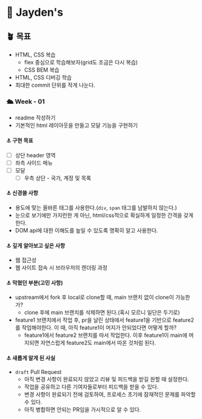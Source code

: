 # 🔨 Jayden's

## 🪴 목표

- HTML, CSS 복습
  - flex 중심으로 학습해보자(grid도 조금은 다시 복습)
  - CSS BEM 복습
- HTML, CSS 디버깅 학습
- 최대한 commit 단위를 작게 나눈다.

### 🛳 Week - 01

- readme 작성하기
- 기본적인 html 레이아웃을 만들고 모달 기능을 구현하기

#### ⚓ 구현 목표

- [ ] 상단 header 영역
- [ ] 좌측 사이드 메뉴
- [ ] 모달
  - [ ] 우측 상단 - 국가, 계정 및 목록

#### ⚓ 신경쓸 사항

- 용도에 맞는 올바른 태그를 사용한다.(`div`, `span` 태그를 남발하지 않는다.)
- 눈으로 보기에만 가지런한 게 아닌, html/css적으로 확실하게 일정한 간격을 갖게 한다.
- DOM api에 대한 이해도를 높일 수 있도록 명확히 알고 사용한다.

#### ⚓ 깊게 알아보고 싶은 사항

- 웹 접근성
- 웹 사이트 접속 시 브라우저의 렌더링 과정

#### ⚓ 막혔던 부분(고민 사항)

- upstream에서 fork 후 local로 clone할 때, main 브랜치 없이 clone이 가능한가?
  - clone 후에 main 브랜치를 삭제하면 된다.(혹시 모르니 일단은 두기로)
- feature1 브랜치에서 작업 후, pr을 날린 상태에서 feature1을 기반으로 feature2를 작업해야한다. 이 때, 아직 feature1이 머지가 안되었다면 어떻게 할까?
  - feature1에서 feature2 브랜치를 따서 작업한다. 이후 feature1이 main에 머지되면 자연스럽게 feature2도 main에서 따온 것처럼 된다.

#### ⚓ 새롭게 알게 된 사실

- `draft` Pull Request
  - 아직 변경 사항이 완료되지 않았고 리뷰 및 피드백을 받길 원할 때 설정한다.
  - 작업을 공유하고 다른 기여자들로부터 피드백을 받을 수 있다.
  - 변경 사항이 완료되기 전에 검토하여, 프로세스 초기에 잠재적인 문제를 파악할 수 있다.
  - 아직 병합하면 안되는 PR임을 가시적으로 알 수 있다.

